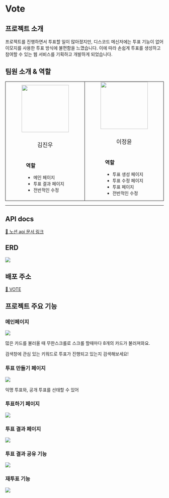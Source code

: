 <h1>Vote</h1>

<h2>프로젝트 소개</h2>
<p>프로젝트를 진행하면서 투표할 일이 많아졌지만, 디스코드 메신저에는 투표 기능이 없어 이모지를 사용한 투표 방식에 불편함을 느꼈습니다. 이에 따라 손쉽게 투표를 생성하고 참여할 수 있는 웹 서비스를 기획하고 개발하게 되었습니다.</p>

<h2>팀원 소개 & 역할</h2>
<div style='display:grid; grid-template-columns:repeat(2, 1fr); border: 1px solid; align-items: center;'>
  <div style='display:flex; flex-direction:column; align-items:center; justify-content:center;'>
    <div style='display:flex; flex-direction:column; align-items:center; gap:8px;'>
      <a href='https://github.com/wecaners'>
        <img style='width:150px;' src='https://avatars.githubusercontent.com/u/90304025?v=4' />
      </a>
      <p style='font-size:18px;'>김진우</p>
    </div>
    <div>
      <h3>역할</h3>
      <ul>
        <li>메인 페이지</li>
        <li>투표 결과 페이지</li>
        <li>전반적인 수정</li>
      </ul>
    </div>
  </div>
  <div style='display:flex; flex-direction:column; align-items:center; justify-content:center; border-left: 1px solid;'>
    <div style='display:flex; flex-direction:column; align-items:center; gap:8px;'>
      <a href='https://github.com/lsc58461'>
        <img style='width:150px;' src='https://avatars.githubusercontent.com/u/79037820?&v=4' />
      </a>
      <p style='font-size:18px;'>이정윤</p>
    </div>
    <div>
      <h3>역할</h3>
      <ul>
        <li>투표 생성 페이지</li>
        <li>투표 수정 페이지</li>
        <li>투표 페이지</li>
        <li>전반적인 수정</li>
      </ul>
    </div>
  </div>
</div>

---

<h2>API docs</h2>
<a href='https://universal-bonobo-130.notion.site/API-cd2be7182d2e4ab09327442195045b12?pvs=4'>🔗 노션 api 문서 링크</a>
<h2>ERD</h2>
<img src='https://media.discordapp.net/attachments/1205482328231776287/1247545901132550234/2024-06-04_10.41.48.png?ex=66606b29&is=665f19a9&hm=fb11795780498b298ace0210b2c0d91bb8f55cbab06e7b507151563f137601e7&=&format=webp&quality=lossless&width=1059&height=686'/>
<div>
<h2>배포 주소</h2>
<a href='vote-development.vercel.app'>🔗 VOTE</a>
</div>
<h2>프로젝트 주요 기능</h2>
<h3>메인페이지</h3>
<img src='https://media.discordapp.net/attachments/1205482328231776287/1247549047099752478/2024-06-04_10.54.02.png?ex=66606e17&is=665f1c97&hm=a1669df3ceaf56779fd77b53bce5610a500f93ff45f5d751bb1775e66e5b9654&=&format=webp&quality=lossless&width=1139&height=686'/>
<p>많은 카드를 불러올 때 무한스크롤로 스크롤 할때마다 8개의 카드가 불러져와요.</p>
<p>검색창에 관심 있는 키워드로 투표가 진행되고 있는지 검색해보세요!</p>
<h3>투표 만들기 페이지</h3>
<img src='https://media.discordapp.net/attachments/1205482328231776287/1247547866478674060/vote-create-vote-page.png?ex=66606cfd&is=665f1b7d&hm=fca5a989beed53a12852cf90849c4f5b46e75477c0cb7f9517ecb66b561ea42b&=&format=webp&quality=lossless&width=915&height=686'/>
<p>익명 투표와, 공개 투표를 선태할 수 있어</p>
<h3>투표하기 페이지</h3>
<img src='https://media.discordapp.net/attachments/1205482328231776287/1247547867091046431/vote-vote-page.png?ex=66606cfd&is=665f1b7d&hm=275dd152c0e6c327e12e461744fadc521dd590195d72caf4516f72f87fffd6cc&=&format=webp&quality=lossless&width=1137&height=686'/>
<h3>투표 결과 페이지</h3>
<img src='https://media.discordapp.net/attachments/1205482328231776287/1247547866789183561/vote-result-page.png?ex=66606cfd&is=665f1b7d&hm=853d40f89c70a3d3eb063ee15ee4c69bd2017df98c950fa9dce48e58eb567f80&=&format=webp&quality=lossless&width=1137&height=686'/>
<h3>투표 결과 공유 기능</h3>
<img src='https://media.discordapp.net/attachments/1205482328231776287/1247547867393032252/2024-06-04_10.46.04.png?ex=66606cfd&is=665f1b7d&hm=40db583ab247d30851f796164cd1bd8f595b08f67a7727199d8b32da78250b93&=&format=webp&quality=lossless&width=1143&height=686'/>
<h3>재투표 기능</h3>
<img src='https://media.discordapp.net/attachments/1205482328231776287/1247547867657146510/vote-revote.png?ex=66606cfd&is=665f1b7d&hm=ce681a676deefd1721e82a3b65ff379ab933ca59687d33bad74b202c1fb81564&=&format=webp&quality=lossless&width=1137&height=686'/>

